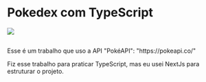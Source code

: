 <h1>Pokedex com TypeScript</h1>
<img src=https://img.shields.io/badge/Estudos-Pok%C3%A9mon-yellow/>

##

<p>Esse é um trabalho que uso a API "PokéAPI": "https://pokeapi.co/"</p>
<p>Fiz esse trabalho para praticar TypeScript, mas eu usei NextJs para estruturar o projeto.</p>
